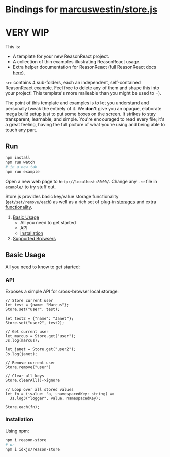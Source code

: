 # Bindings for [marcuswestin/store.js](https://github.com/marcuswestin/store.js)

# **VERY WIP**

This is:

- A template for your new ReasonReact project.
- A collection of thin examples illustrating ReasonReact usage.
- Extra helper documentation for ReasonReact (full ReasonReact docs [here](https://reasonml.github.io/reason-react/)).

`src` contains 4 sub-folders, each an independent, self-contained ReasonReact example. Feel free to delete any of them and shape this into your project! This template's more malleable than you might be used to =).

The point of this template and examples is to let you understand and personally tweak the entirely of it. We **don't** give you an opaque, elaborate mega build setup just to put some boxes on the screen. It strikes to stay transparent, learnable, and simple. You're encouraged to read every file; it's a great feeling, having the full picture of what you're using and being able to touch any part.

## Run

```sh
npm install
npm run watch
# in a new tab
npm run example
```

Open a new web page to `http://localhost:8000/`. Change any `.re` file in `example/` to try stuff out.

Store.js provides basic key/value storage functionality (`get/set/remove/each`) as well as a rich set of plug-in [storages](#user-content-storages) and extra [functionality](#user-content-plugins).

1. [Basic Usage](#user-content-basic-usage)
   - All you need to get started
   - [API](#user-content-api)
   - [Installation](#user-content-installation)
2. [Supported Browsers](#user-content-supported-browsers)

## Basic Usage

All you need to know to get started:

### API

Exposes a simple API for cross-browser local storage:

```re
// Store current user
let test = {name: "Marcus"};
Store.set("user", test);

let test2 = {"name": "Janet"};
Store.set("user2", test2);

// Get current user
let marcus = Store.get("user");
Js.log(marcus);

let janet = Store.get("user2");
Js.log(janet);

// Remove current user
Store.remove("user")

// Clear all keys
Store.clearAll()->ignore

// Loop over all stored values
let fn = (~value: 'a, ~namespacedKey: string) =>
  Js.log3("logger", value, namespacedKey);

Store.each(fn);

```

### Installation

Using npm:

```sh
npm i reason-store
# or
npm i idkjs/reason-store
```
